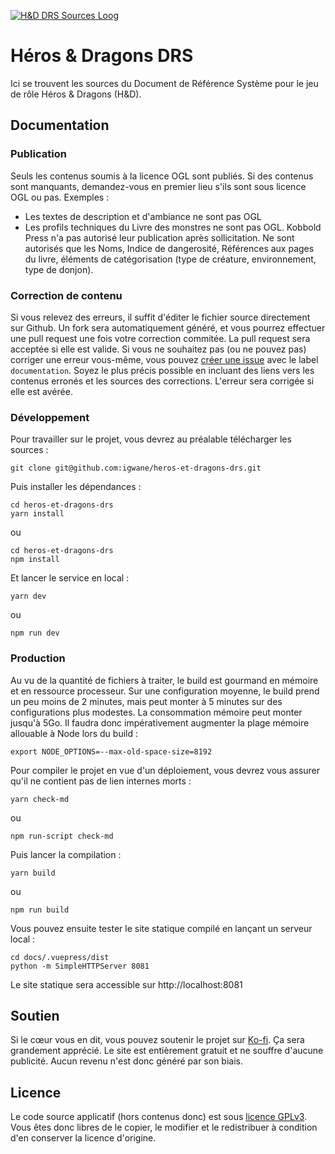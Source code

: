[![H&D DRS Sources Loog]($site.themeConfig.repository/blob/master/docs/.vuepress/public/dragon_binaire.png "H&D DRS Sources")](#)

# Héros & Dragons DRS
Ici se trouvent les sources du Document de Référence Système pour le jeu de rôle Héros & Dragons (H&D).

## Documentation
### Publication
Seuls les contenus soumis à la licence OGL sont publiés. Si des contenus sont manquants, demandez-vous en premier lieu s'ils sont sous licence OGL ou pas.
Exemples :
* Les textes de description et d'ambiance ne sont pas OGL
* Les profils techniques du Livre des monstres ne sont pas OGL. Kobbold Press n'a pas autorisé leur publication après sollicitation. Ne sont autorisés que les Noms, Indice de dangerosité, Références aux pages du livre, éléments de catégorisation (type de créature, environnement, type de donjon).

### Correction de contenu
Si vous relevez des erreurs, il suffit d'éditer le fichier source directement sur Github. Un fork sera automatiquement généré, et vous pourrez effectuer une pull request une fois votre correction commitée. La pull request sera acceptée si elle est valide.
Si vous ne souhaitez pas (ou ne pouvez pas) corriger une erreur vous-même, vous pouvez [créer une issue]($site.themeConfig.repository/issues/new) avec le label `documentation`. Soyez le plus précis possible en incluant des liens vers les contenus erronés et les sources des corrections. L'erreur sera corrigée si elle est avérée.

### Développement
Pour travailler sur le projet, vous devrez au préalable télécharger les sources :
```
git clone git@github.com:igwane/heros-et-dragons-drs.git
```
Puis installer les dépendances :
```
cd heros-et-dragons-drs
yarn install
```
ou
```
cd heros-et-dragons-drs
npm install
```
Et lancer le service en local :
```
yarn dev
```
ou
```
npm run dev
```

### Production
Au vu de la quantité de fichiers à traiter, le build est gourmand en mémoire et en ressource processeur. Sur une configuration moyenne, le build prend un peu moins de 2 minutes, mais peut monter à 5 minutes sur des configurations plus modestes. La consommation mémoire peut monter jusqu'à 5Go. Il faudra donc impérativement augmenter la plage mémoire allouable à Node lors du build :
```
export NODE_OPTIONS=--max-old-space-size=8192
```
Pour compiler le projet en vue d'un déploiement, vous devrez vous assurer qu'il ne contient pas de lien internes morts :
```
yarn check-md
```
ou
```
npm run-script check-md
```
Puis lancer la compilation :
```
yarn build
```
ou
```
npm run build
```
Vous pouvez ensuite tester le site statique compilé en lançant un serveur local :
```
cd docs/.vuepress/dist
python -m SimpleHTTPServer 8081
```
Le site statique sera accessible sur http://localhost:8081

## Soutien
Si le cœur vous en dit, vous pouvez soutenir le projet sur [Ko-fi](https://ko-fi.com/S6S410PB8). Ça sera grandement apprécié. Le site est entièrement gratuit et ne souffre d'aucune publicité. Aucun revenu n'est donc généré par son biais.

## Licence
Le code source applicatif (hors contenus donc) est sous [licence GPLv3]($site.themeConfig.repository/blob/master/LICENSE). Vous êtes donc libres de le copier, le modifier et le redistribuer à condition d'en conserver la licence d'origine.
